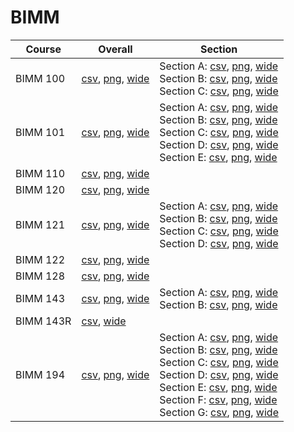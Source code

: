 # BIMM

| Course | Overall | Section |
| ------ | ------- | ------- |
| BIMM 100 | [csv](https://github.com/UCSD-Historical-Enrollment-Data/2024Fall/blob/main/overall/BIMM%20100.csv), [png](https://raw.githubusercontent.com/UCSD-Historical-Enrollment-Data/2024Fall/main/plot_overall/BIMM%20100.png), [wide](https://raw.githubusercontent.com/UCSD-Historical-Enrollment-Data/2024Fall/main/plot_overall_wide/BIMM%20100.png) | Section A: [csv](https://github.com/UCSD-Historical-Enrollment-Data/2024Fall/blob/main/section/BIMM%20100_A.csv), [png](https://raw.githubusercontent.com/UCSD-Historical-Enrollment-Data/2024Fall/main/plot_section/BIMM%20100_A.png), [wide](https://raw.githubusercontent.com/UCSD-Historical-Enrollment-Data/2024Fall/main/plot_section_wide/BIMM%20100_A.png)<br>Section B: [csv](https://github.com/UCSD-Historical-Enrollment-Data/2024Fall/blob/main/section/BIMM%20100_B.csv), [png](https://raw.githubusercontent.com/UCSD-Historical-Enrollment-Data/2024Fall/main/plot_section/BIMM%20100_B.png), [wide](https://raw.githubusercontent.com/UCSD-Historical-Enrollment-Data/2024Fall/main/plot_section_wide/BIMM%20100_B.png)<br>Section C: [csv](https://github.com/UCSD-Historical-Enrollment-Data/2024Fall/blob/main/section/BIMM%20100_C.csv), [png](https://raw.githubusercontent.com/UCSD-Historical-Enrollment-Data/2024Fall/main/plot_section/BIMM%20100_C.png), [wide](https://raw.githubusercontent.com/UCSD-Historical-Enrollment-Data/2024Fall/main/plot_section_wide/BIMM%20100_C.png) |
| BIMM 101 | [csv](https://github.com/UCSD-Historical-Enrollment-Data/2024Fall/blob/main/overall/BIMM%20101.csv), [png](https://raw.githubusercontent.com/UCSD-Historical-Enrollment-Data/2024Fall/main/plot_overall/BIMM%20101.png), [wide](https://raw.githubusercontent.com/UCSD-Historical-Enrollment-Data/2024Fall/main/plot_overall_wide/BIMM%20101.png) | Section A: [csv](https://github.com/UCSD-Historical-Enrollment-Data/2024Fall/blob/main/section/BIMM%20101_A.csv), [png](https://raw.githubusercontent.com/UCSD-Historical-Enrollment-Data/2024Fall/main/plot_section/BIMM%20101_A.png), [wide](https://raw.githubusercontent.com/UCSD-Historical-Enrollment-Data/2024Fall/main/plot_section_wide/BIMM%20101_A.png)<br>Section B: [csv](https://github.com/UCSD-Historical-Enrollment-Data/2024Fall/blob/main/section/BIMM%20101_B.csv), [png](https://raw.githubusercontent.com/UCSD-Historical-Enrollment-Data/2024Fall/main/plot_section/BIMM%20101_B.png), [wide](https://raw.githubusercontent.com/UCSD-Historical-Enrollment-Data/2024Fall/main/plot_section_wide/BIMM%20101_B.png)<br>Section C: [csv](https://github.com/UCSD-Historical-Enrollment-Data/2024Fall/blob/main/section/BIMM%20101_C.csv), [png](https://raw.githubusercontent.com/UCSD-Historical-Enrollment-Data/2024Fall/main/plot_section/BIMM%20101_C.png), [wide](https://raw.githubusercontent.com/UCSD-Historical-Enrollment-Data/2024Fall/main/plot_section_wide/BIMM%20101_C.png)<br>Section D: [csv](https://github.com/UCSD-Historical-Enrollment-Data/2024Fall/blob/main/section/BIMM%20101_D.csv), [png](https://raw.githubusercontent.com/UCSD-Historical-Enrollment-Data/2024Fall/main/plot_section/BIMM%20101_D.png), [wide](https://raw.githubusercontent.com/UCSD-Historical-Enrollment-Data/2024Fall/main/plot_section_wide/BIMM%20101_D.png)<br>Section E: [csv](https://github.com/UCSD-Historical-Enrollment-Data/2024Fall/blob/main/section/BIMM%20101_E.csv), [png](https://raw.githubusercontent.com/UCSD-Historical-Enrollment-Data/2024Fall/main/plot_section/BIMM%20101_E.png), [wide](https://raw.githubusercontent.com/UCSD-Historical-Enrollment-Data/2024Fall/main/plot_section_wide/BIMM%20101_E.png) |
| BIMM 110 | [csv](https://github.com/UCSD-Historical-Enrollment-Data/2024Fall/blob/main/overall/BIMM%20110.csv), [png](https://raw.githubusercontent.com/UCSD-Historical-Enrollment-Data/2024Fall/main/plot_overall/BIMM%20110.png), [wide](https://raw.githubusercontent.com/UCSD-Historical-Enrollment-Data/2024Fall/main/plot_overall_wide/BIMM%20110.png) |  |
| BIMM 120 | [csv](https://github.com/UCSD-Historical-Enrollment-Data/2024Fall/blob/main/overall/BIMM%20120.csv), [png](https://raw.githubusercontent.com/UCSD-Historical-Enrollment-Data/2024Fall/main/plot_overall/BIMM%20120.png), [wide](https://raw.githubusercontent.com/UCSD-Historical-Enrollment-Data/2024Fall/main/plot_overall_wide/BIMM%20120.png) |  |
| BIMM 121 | [csv](https://github.com/UCSD-Historical-Enrollment-Data/2024Fall/blob/main/overall/BIMM%20121.csv), [png](https://raw.githubusercontent.com/UCSD-Historical-Enrollment-Data/2024Fall/main/plot_overall/BIMM%20121.png), [wide](https://raw.githubusercontent.com/UCSD-Historical-Enrollment-Data/2024Fall/main/plot_overall_wide/BIMM%20121.png) | Section A: [csv](https://github.com/UCSD-Historical-Enrollment-Data/2024Fall/blob/main/section/BIMM%20121_A.csv), [png](https://raw.githubusercontent.com/UCSD-Historical-Enrollment-Data/2024Fall/main/plot_section/BIMM%20121_A.png), [wide](https://raw.githubusercontent.com/UCSD-Historical-Enrollment-Data/2024Fall/main/plot_section_wide/BIMM%20121_A.png)<br>Section B: [csv](https://github.com/UCSD-Historical-Enrollment-Data/2024Fall/blob/main/section/BIMM%20121_B.csv), [png](https://raw.githubusercontent.com/UCSD-Historical-Enrollment-Data/2024Fall/main/plot_section/BIMM%20121_B.png), [wide](https://raw.githubusercontent.com/UCSD-Historical-Enrollment-Data/2024Fall/main/plot_section_wide/BIMM%20121_B.png)<br>Section C: [csv](https://github.com/UCSD-Historical-Enrollment-Data/2024Fall/blob/main/section/BIMM%20121_C.csv), [png](https://raw.githubusercontent.com/UCSD-Historical-Enrollment-Data/2024Fall/main/plot_section/BIMM%20121_C.png), [wide](https://raw.githubusercontent.com/UCSD-Historical-Enrollment-Data/2024Fall/main/plot_section_wide/BIMM%20121_C.png)<br>Section D: [csv](https://github.com/UCSD-Historical-Enrollment-Data/2024Fall/blob/main/section/BIMM%20121_D.csv), [png](https://raw.githubusercontent.com/UCSD-Historical-Enrollment-Data/2024Fall/main/plot_section/BIMM%20121_D.png), [wide](https://raw.githubusercontent.com/UCSD-Historical-Enrollment-Data/2024Fall/main/plot_section_wide/BIMM%20121_D.png) |
| BIMM 122 | [csv](https://github.com/UCSD-Historical-Enrollment-Data/2024Fall/blob/main/overall/BIMM%20122.csv), [png](https://raw.githubusercontent.com/UCSD-Historical-Enrollment-Data/2024Fall/main/plot_overall/BIMM%20122.png), [wide](https://raw.githubusercontent.com/UCSD-Historical-Enrollment-Data/2024Fall/main/plot_overall_wide/BIMM%20122.png) |  |
| BIMM 128 | [csv](https://github.com/UCSD-Historical-Enrollment-Data/2024Fall/blob/main/overall/BIMM%20128.csv), [png](https://raw.githubusercontent.com/UCSD-Historical-Enrollment-Data/2024Fall/main/plot_overall/BIMM%20128.png), [wide](https://raw.githubusercontent.com/UCSD-Historical-Enrollment-Data/2024Fall/main/plot_overall_wide/BIMM%20128.png) |  |
| BIMM 143 | [csv](https://github.com/UCSD-Historical-Enrollment-Data/2024Fall/blob/main/overall/BIMM%20143.csv), [png](https://raw.githubusercontent.com/UCSD-Historical-Enrollment-Data/2024Fall/main/plot_overall/BIMM%20143.png), [wide](https://raw.githubusercontent.com/UCSD-Historical-Enrollment-Data/2024Fall/main/plot_overall_wide/BIMM%20143.png) | Section A: [csv](https://github.com/UCSD-Historical-Enrollment-Data/2024Fall/blob/main/section/BIMM%20143_A.csv), [png](https://raw.githubusercontent.com/UCSD-Historical-Enrollment-Data/2024Fall/main/plot_section/BIMM%20143_A.png), [wide](https://raw.githubusercontent.com/UCSD-Historical-Enrollment-Data/2024Fall/main/plot_section_wide/BIMM%20143_A.png)<br>Section B: [csv](https://github.com/UCSD-Historical-Enrollment-Data/2024Fall/blob/main/section/BIMM%20143_B.csv), [png](https://raw.githubusercontent.com/UCSD-Historical-Enrollment-Data/2024Fall/main/plot_section/BIMM%20143_B.png), [wide](https://raw.githubusercontent.com/UCSD-Historical-Enrollment-Data/2024Fall/main/plot_section_wide/BIMM%20143_B.png) |
| BIMM 143R | [csv](https://github.com/UCSD-Historical-Enrollment-Data/2024Fall/blob/main/overall/BIMM%20143R.csv), [wide](https://raw.githubusercontent.com/UCSD-Historical-Enrollment-Data/2024Fall/main/plot_overall_wide/BIMM%20143R.png) |  |
| BIMM 194 | [csv](https://github.com/UCSD-Historical-Enrollment-Data/2024Fall/blob/main/overall/BIMM%20194.csv), [png](https://raw.githubusercontent.com/UCSD-Historical-Enrollment-Data/2024Fall/main/plot_overall/BIMM%20194.png), [wide](https://raw.githubusercontent.com/UCSD-Historical-Enrollment-Data/2024Fall/main/plot_overall_wide/BIMM%20194.png) | Section A: [csv](https://github.com/UCSD-Historical-Enrollment-Data/2024Fall/blob/main/section/BIMM%20194_A.csv), [png](https://raw.githubusercontent.com/UCSD-Historical-Enrollment-Data/2024Fall/main/plot_section/BIMM%20194_A.png), [wide](https://raw.githubusercontent.com/UCSD-Historical-Enrollment-Data/2024Fall/main/plot_section_wide/BIMM%20194_A.png)<br>Section B: [csv](https://github.com/UCSD-Historical-Enrollment-Data/2024Fall/blob/main/section/BIMM%20194_B.csv), [png](https://raw.githubusercontent.com/UCSD-Historical-Enrollment-Data/2024Fall/main/plot_section/BIMM%20194_B.png), [wide](https://raw.githubusercontent.com/UCSD-Historical-Enrollment-Data/2024Fall/main/plot_section_wide/BIMM%20194_B.png)<br>Section C: [csv](https://github.com/UCSD-Historical-Enrollment-Data/2024Fall/blob/main/section/BIMM%20194_C.csv), [png](https://raw.githubusercontent.com/UCSD-Historical-Enrollment-Data/2024Fall/main/plot_section/BIMM%20194_C.png), [wide](https://raw.githubusercontent.com/UCSD-Historical-Enrollment-Data/2024Fall/main/plot_section_wide/BIMM%20194_C.png)<br>Section D: [csv](https://github.com/UCSD-Historical-Enrollment-Data/2024Fall/blob/main/section/BIMM%20194_D.csv), [png](https://raw.githubusercontent.com/UCSD-Historical-Enrollment-Data/2024Fall/main/plot_section/BIMM%20194_D.png), [wide](https://raw.githubusercontent.com/UCSD-Historical-Enrollment-Data/2024Fall/main/plot_section_wide/BIMM%20194_D.png)<br>Section E: [csv](https://github.com/UCSD-Historical-Enrollment-Data/2024Fall/blob/main/section/BIMM%20194_E.csv), [png](https://raw.githubusercontent.com/UCSD-Historical-Enrollment-Data/2024Fall/main/plot_section/BIMM%20194_E.png), [wide](https://raw.githubusercontent.com/UCSD-Historical-Enrollment-Data/2024Fall/main/plot_section_wide/BIMM%20194_E.png)<br>Section F: [csv](https://github.com/UCSD-Historical-Enrollment-Data/2024Fall/blob/main/section/BIMM%20194_F.csv), [png](https://raw.githubusercontent.com/UCSD-Historical-Enrollment-Data/2024Fall/main/plot_section/BIMM%20194_F.png), [wide](https://raw.githubusercontent.com/UCSD-Historical-Enrollment-Data/2024Fall/main/plot_section_wide/BIMM%20194_F.png)<br>Section G: [csv](https://github.com/UCSD-Historical-Enrollment-Data/2024Fall/blob/main/section/BIMM%20194_G.csv), [png](https://raw.githubusercontent.com/UCSD-Historical-Enrollment-Data/2024Fall/main/plot_section/BIMM%20194_G.png), [wide](https://raw.githubusercontent.com/UCSD-Historical-Enrollment-Data/2024Fall/main/plot_section_wide/BIMM%20194_G.png) |
